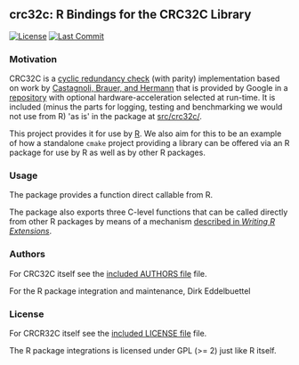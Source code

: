 
## crc32c: R Bindings for the CRC32C Library

<!-- [![CI](https://github.com/eddelbuettel/crc32c/workflows/ci/badge.svg)](https://github.com/eddelbuettel/crc32c/actions?query=workflow%3Aci) -->
[![License](https://eddelbuettel.github.io/badges/GPL2+.svg)](https://www.gnu.org/licenses/gpl-2.0.html)
[![Last Commit](https://img.shields.io/github/last-commit/eddelbuettel/crc32c)](https://github.com/eddelbuettel/crc32c)

<!-- [![CRAN](https://www.r-pkg.org/badges/version/Crc32c)](https://cran.r-project.org/package=Crc32c) -->
<!-- [![Dependencies](https://tinyverse.netlify.com/badge/Crc32c)](https://cran.r-project.org/package=Crc32c) -->

### Motivation

CRC32C is a [cyclic redundancy check](https://en.wikipedia.org/wiki/Cyclic_redundancy_check) (with
parity) implementation based on work by [Castagnoli, Brauer, and
Hermann](https://dx.doi.org/10.1109/26.231911) that is provided by Google in a
[repository](https://github.com/google/crc32c) with optional hardware-acceleration selected at
run-time. It is included (minus the parts for logging, testing and
benchmarking we would not use from R) 'as is' in the package at [src/crc32c/](src/crc32c/).

This project provides it for use by [R](https://www.r-project.org).  We also aim for this to be an
example of how a standalone `cmake` project providing a library can be offered via an R package for
use by R as well as by other R packages.

### Usage

The package provides a function direct callable from R.

The package also exports three C-level functions that can be called directly from other R packages
by means of a mechanism [described in _Writing R
Extensions_](https://rstudio.github.io/r-manuals/r-exts/System-and-foreign-language-interfaces.html#linking-to-native-routines-in-other-packages).

### Authors

For CRC32C itself see the [included AUTHORS file](src/crc32c/AUTHORS) file.

For the R package integration and maintenance, Dirk Eddelbuettel

### License

For CRCR32C itself see the [included LICENSE file](src/crc32c/LICENSE) file.

The R package integrations is licensed under GPL (>= 2) just like R itself.
